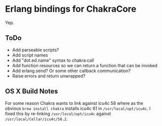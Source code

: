 Erlang bindings for ChakraCore
===

Yep.


ToDo
---

* Add parseable scripts?
* Add script names
* Add "dot.ed.name" syntax to chakra:call
* Add function resources so we can return a function that can be invoked
* Add erlang.send? Or some other callback communication?
* Raise errors and return unwrapped?


OS X Build Notes
---

For some reason Chakra wants to link against icu4c 58 where as the obvious
`brew install chakra` installs icu4c 61 in `/usr/local/opt/icu4c`. I fixed
this by re-linking `/usr/local/opt/icu4c` against
`/usr/local/Cellar/icu4c/58.2`.